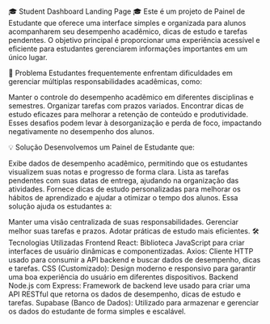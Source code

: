🎓 Student Dashboard Landing Page 🎓
Este é um projeto de Painel de Estudante que oferece uma interface simples e organizada para alunos acompanharem seu desempenho acadêmico, dicas de estudo e tarefas pendentes. O objetivo principal é proporcionar uma experiência acessível e eficiente para estudantes gerenciarem informações importantes em um único lugar.

🚀 Problema
Estudantes frequentemente enfrentam dificuldades em gerenciar múltiplas responsabilidades acadêmicas, como:

Manter o controle do desempenho acadêmico em diferentes disciplinas e semestres.
Organizar tarefas com prazos variados.
Encontrar dicas de estudo eficazes para melhorar a retenção de conteúdo e produtividade.
Esses desafios podem levar à desorganização e perda de foco, impactando negativamente no desempenho dos alunos.

💡 Solução
Desenvolvemos um Painel de Estudante que:

Exibe dados de desempenho acadêmico, permitindo que os estudantes visualizem suas notas e progresso de forma clara.
Lista as tarefas pendentes com suas datas de entrega, ajudando na organização das atividades.
Fornece dicas de estudo personalizadas para melhorar os hábitos de aprendizado e ajudar a otimizar o tempo dos alunos.
Essa solução ajuda os estudantes a:

Manter uma visão centralizada de suas responsabilidades.
Gerenciar melhor suas tarefas e prazos.
Adotar práticas de estudo mais eficientes.
🛠 Tecnologias Utilizadas
Frontend
React: Biblioteca JavaScript para criar interfaces de usuário dinâmicas e componentizadas.
Axios: Cliente HTTP usado para consumir a API backend e buscar dados de desempenho, dicas e tarefas.
CSS (Customizado): Design moderno e responsivo para garantir uma boa experiência do usuário em diferentes dispositivos.
Backend
Node.js com Express: Framework de backend leve usado para criar uma API RESTful que retorna os dados de desempenho, dicas de estudo e tarefas.
Supabase (Banco de Dados): Utilizado para armazenar e gerenciar os dados do estudante de forma simples e escalável.
